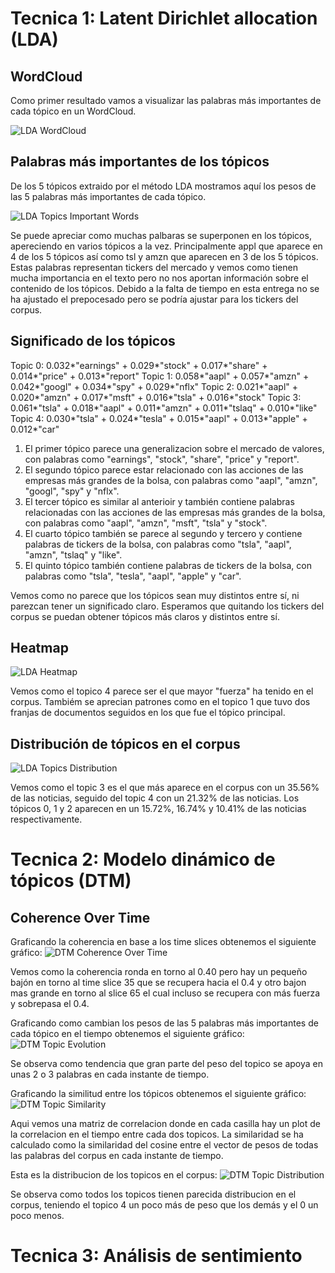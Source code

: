 # Tecnica 1: Latent Dirichlet allocation (LDA)

## WordCloud

Como primer resultado vamos a visualizar las palabras más importantes de cada tópico en un WordCloud.

![LDA WordCloud](assets\imgs\LDA_WordCloud.png)

## Palabras más importantes de los tópicos

De los 5 tópicos extraido por el método LDA mostramos aquí los pesos de las 5 palabras más importantes de cada tópico.

![LDA Topics Important Words](assets\imgs\LDA_Topic_Words.png)

Se puede apreciar como muchas palbaras se superponen en los tópicos, apereciendo en varios tópicos a la vez. Principalmente appl que aparece en 4 de los 5 tópicos así como tsl y amzn que aparecen en 3 de los 5 tópicos. Estas palabras representan tickers del mercado y vemos como tienen mucha importancia en el texto pero no nos aportan información sobre el contenido de los tópicos. Debido a la falta de tiempo en esta entrega no se ha ajustado el prepocesado pero se podría ajustar para los tickers del corpus.

## Significado de los tópicos

Topic 0: 0.032*"earnings" + 0.029*"stock" + 0.017*"share" + 0.014*"price" + 0.013*"report"
Topic 1: 0.058*"aapl" + 0.057*"amzn" + 0.042*"googl" + 0.034*"spy" + 0.029*"nflx"
Topic 2: 0.021*"aapl" + 0.020*"amzn" + 0.017*"msft" + 0.016*"tsla" + 0.016*"stock"
Topic 3: 0.061*"tsla" + 0.018*"aapl" + 0.011*"amzn" + 0.011*"tslaq" + 0.010*"like"
Topic 4: 0.030*"tsla" + 0.024*"tesla" + 0.015*"aapl" + 0.013*"apple" + 0.012*"car"

1. El primer tópico parece una generalizacion sobre el mercado de valores, con palabras como "earnings", "stock", "share", "price" y "report".
2. El segundo tópico parece estar relacionado con las acciones de las empresas más grandes de la bolsa, con palabras como "aapl", "amzn", "googl", "spy" y "nflx".
3. El tercer tópico es similar al anterioir y también contiene palabras relacionadas con las acciones de las empresas más grandes de la bolsa, con palabras como "aapl", "amzn", "msft", "tsla" y "stock".
4. El cuarto tópico también se parece al segundo y tercero y contiene palabras de tickers de la bolsa, con palabras como "tsla", "aapl", "amzn", "tslaq" y "like".
5. El quinto tópico también contiene palabras de tickers de la bolsa, con palabras como "tsla", "tesla", "aapl", "apple" y "car".

Vemos como no parece que los tópicos sean muy distintos entre sí, ni parezcan tener un significado claro. Esperamos que quitando los tickers del corpus se puedan obtener tópicos más claros y distintos entre sí.


## Heatmap
![LDA Heatmap](assets\imgs\LDA_Heatmap.png)

Vemos como el topico 4 parece ser el que mayor "fuerza" ha tenido en el corpus. Tambiém se aprecian patrones como en el topico 1 que tuvo dos franjas de documentos seguidos en los que fue el tópico principal.

## Distribución de tópicos en el corpus

![LDA Topics Distribution](assets\imgs\LDA_Topic_Dist_Across_Corpus.png)

Vemos como el topic 3 es el que más aparece en el corpus con un 35.56% de las noticias, seguido del topic 4 con un 21.32% de las noticias. Los tópicos 0, 1 y 2 aparecen en un 15.72%, 16.74% y 10.41% de las noticias respectivamente.


# Tecnica 2: Modelo dinámico de tópicos (DTM)

## Coherence Over Time

Graficando la coherencia en base a los time slices obtenemos el siguiente gráfico:
![DTM Coherence Over Time](assets\imgs\DTM_Coherences_Overtime.png)

Vemos como la coherencia ronda en torno al 0.40 pero hay un pequeño bajón en torno al time slice 35 que se recupera hacia el 0.4 y otro bajon mas grande en torno al slice 65 el cual incluso se recupera con más fuerza y sobrepasa el 0.4.

Graficando como cambian los pesos de las 5 palabras más importantes de cada tópico en el tiempo obtenemos el siguiente gráfico:
![DTM Topic Evolution](assets\imgs\DTM_Topic_Evolution.png)

Se observa como tendencia que gran parte del peso del topico se apoya en unas 2 o 3 palabras en cada instante de tiempo.

Graficando la similitud entre los tópicos obtenemos el siguiente gráfico:
![DTM Topic Similarity](assets\imgs\DTM_Topic_Similarity.png)

Aqui vemos una matriz de correlacion donde en cada casilla hay un plot de la correlacion en el tiempo entre cada dos topicos. La similaridad se ha calculado como la similaridad del cosine entre el vector de pesos de todas las palabras del corpus en cada instante de tiempo.

Esta es la distribucion de los topicos en el corpus:
![DTM Topic Distribution](assets\imgs\DTM_Topic_Across_Corpus.png)

Se observa como todos los topicos tienen parecida distribucion en el corpus, teniendo el topico 4 un poco más de peso que los demás y el 0 un poco menos.
# Tecnica 3: Análisis de sentimiento